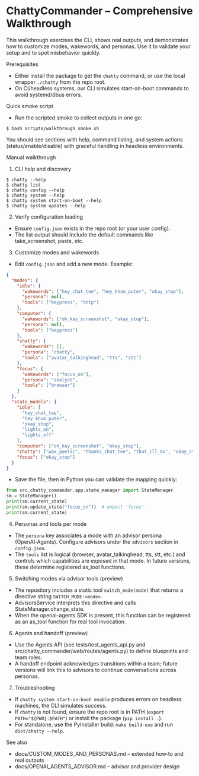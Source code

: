 # ChattyCommander – Comprehensive Walkthrough

This walkthrough exercises the CLI, shows real outputs, and demonstrates how to customize modes, wakewords, and personas. Use it to validate your setup and to spot misbehavior quickly.

Prerequisites

- Either install the package to get the `chatty` command, or use the local wrapper `./chatty` from the repo root.
- On CI/headless systems, our CLI simulates start-on-boot commands to avoid systemd/dbus errors.

Quick smoke script

- Run the scripted smoke to collect outputs in one go:

```
$ bash scripts/walkthrough_smoke.sh
```

You should see sections with help, command listing, and system actions (status/enable/disable) with graceful handling in headless environments.

Manual walkthrough

1. CLI help and discovery

```
$ chatty --help
$ chatty list
$ chatty config --help
$ chatty system --help
$ chatty system start-on-boot --help
$ chatty system updates --help
```

2. Verify configuration loading

- Ensure `config.json` exists in the repo root (or your user config).
- The list output should include the default commands like take_screenshot, paste, etc.

3. Customize modes and wakewords

- Edit `config.json` and add a new mode. Example:

```json
{
  "modes": {
    "idle": {
      "wakewords": ["hey_chat_tee", "hey_khum_puter", "okay_stop"],
      "persona": null,
      "tools": ["keypress", "http"]
    },
    "computer": {
      "wakewords": ["oh_kay_screenshot", "okay_stop"],
      "persona": null,
      "tools": ["keypress"]
    },
    "chatty": {
      "wakewords": [],
      "persona": "chatty",
      "tools": ["avatar_talkinghead", "tts", "stt"]
    },
    "focus": {
      "wakewords": ["focus_on"],
      "persona": "analyst",
      "tools": ["browser"]
    }
  },
  "state_models": {
    "idle": [
      "hey_chat_tee",
      "hey_khum_puter",
      "okay_stop",
      "lights_on",
      "lights_off"
    ],
    "computer": ["oh_kay_screenshot", "okay_stop"],
    "chatty": ["wax_poetic", "thanks_chat_tee", "that_ill_do", "okay_stop"],
    "focus": ["okay_stop"]
  }
}
```

- Save the file, then in Python you can validate the mapping quickly:

```python
from src.chatty_commander.app.state_manager import StateManager
sm = StateManager()
print(sm.current_state)
print(sm.update_state("focus_on"))  # expect 'focus'
print(sm.current_state)
```

4. Personas and tools per mode

- The `persona` key associates a mode with an advisor persona (OpenAI‑Agents). Configure advisors under the `advisors` section in `config.json`.
- The `tools` list is logical (browser, avatar_talkinghead, tts, stt, etc.) and controls which capabilities are exposed in that mode. In future versions, these determine registered as_tool functions.

5. Switching modes via advisor tools (preview)

- The repository includes a static tool `switch_mode(mode)` that returns a directive string `SWITCH_MODE:<mode>`.
- AdvisorsService interprets this directive and calls StateManager.change_state.
- When the openai-agents SDK is present, this function can be registered as an as_tool function for real tool invocation.

6. Agents and handoff (preview)

- Use the Agents API (see tests/test_agents_api.py and src/chatty_commander/web/routes/agents.py) to define blueprints and team roles.
- A handoff endpoint acknowledges transitions within a team; future versions will link this to advisors to continue conversations across personas.

7. Troubleshooting

- If `chatty system start-on-boot enable` produces errors on headless machines, the CLI simulates success.
- If `chatty` is not found, ensure the repo root is in PATH (`export PATH="${PWD}:$PATH"`) or install the package (`pip install .`).
- For standalone, use the PyInstaller build: `make build-exe` and run `dist/chatty --help`.

See also

- docs/CUSTOM_MODES_AND_PERSONAS.md – extended how‑to and real outputs
- docs/OPENAI_AGENTS_ADVISOR.md – advisor and provider design
